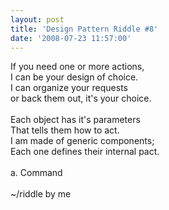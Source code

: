 ```yaml
---
layout: post
title: 'Design Pattern Riddle #8'
date: '2008-07-23 11:57:00'
---
```


If you need one or more actions, <br>I can be your design of choice.<br>I can organize your requests <br>or back them out, it's your choice.<br><br>Each object has it's parameters<br>That tells them how to act.<br>I am made of generic components;<br>Each one defines their internal pact.<br><br>a. Command<br><br>~/riddle by me